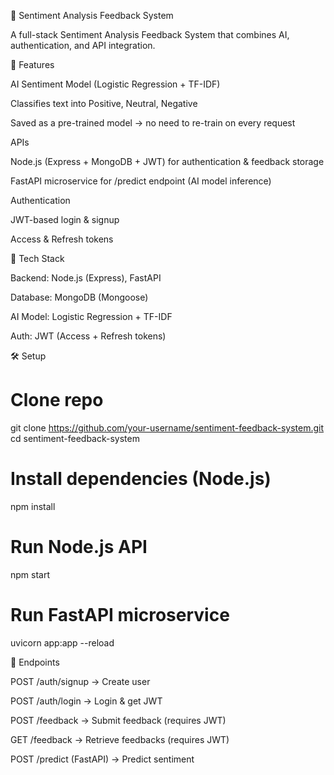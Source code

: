 🧠 Sentiment Analysis Feedback System

A full-stack Sentiment Analysis Feedback System that combines AI, authentication, and API integration.

🚀 Features

AI Sentiment Model (Logistic Regression + TF-IDF)

Classifies text into Positive, Neutral, Negative

Saved as a pre-trained model → no need to re-train on every request

APIs

Node.js (Express + MongoDB + JWT) for authentication & feedback storage

FastAPI microservice for /predict endpoint (AI model inference)

Authentication

JWT-based login & signup

Access & Refresh tokens

📂 Tech Stack

Backend: Node.js (Express), FastAPI

Database: MongoDB (Mongoose)

AI Model: Logistic Regression + TF-IDF

Auth: JWT (Access + Refresh tokens)

🛠 Setup
# Clone repo
git clone https://github.com/your-username/sentiment-feedback-system.git
cd sentiment-feedback-system

# Install dependencies (Node.js)
npm install

# Run Node.js API
npm start

# Run FastAPI microservice
uvicorn app:app --reload

📌 Endpoints

POST /auth/signup → Create user

POST /auth/login → Login & get JWT

POST /feedback → Submit feedback (requires JWT)

GET /feedback → Retrieve feedbacks (requires JWT)

POST /predict (FastAPI) → Predict sentiment
